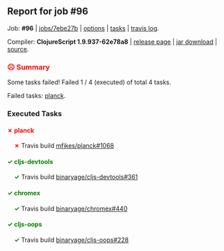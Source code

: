 ## Report for job #96

Job: **#96** | [jobs/7ebe27b](https://github.com/cljs-oss/canary/commit/7ebe27b2b9fd19357a6b2d6839c41d10e60868fe) | [options](options.edn) | [tasks](tasks.edn) | [travis log](https://travis-ci.org/cljs-oss/canary/builds/279817718).

Compiler: **ClojureScript 1.9.937-62e78a8** | [release page](https://github.com/cljs-oss/canary/releases/tag/r1.9.937-62e78a8) | [jar download](https://github.com/cljs-oss/canary/releases/download/r1.9.937-62e78a8/clojurescript-1.9.937-62e78a8.jar) | [source](https://github.com/clojure/clojurescript/commit/62e78a830543de0806b0ebcaf01ad22a5f253cfb).

### <b style='color:red'>☹ Summary</b>

Some tasks failed! Failed 1 / 4 (executed) of total 4 tasks.

Failed tasks: [planck](#-planck).

### Executed Tasks

#### <b style='color:red'>&#x2717; planck</b>
&nbsp;&nbsp;&nbsp;&nbsp;<b style='color:red'>&#x2717;</b> Travis build [mfikes/planck#1068](https://travis-ci.org/mfikes/planck/builds/279818612)<br>

#### <b style='color:green'>&#x2713; cljs-devtools</b>
&nbsp;&nbsp;&nbsp;&nbsp;<b style='color:green'>&#x2713;</b> Travis build [binaryage/cljs-devtools#361](https://travis-ci.org/binaryage/cljs-devtools/builds/279818601)<br>

#### <b style='color:green'>&#x2713; chromex</b>
&nbsp;&nbsp;&nbsp;&nbsp;<b style='color:green'>&#x2713;</b> Travis build [binaryage/chromex#440](https://travis-ci.org/binaryage/chromex/builds/279818611)<br>

#### <b style='color:green'>&#x2713; cljs-oops</b>
&nbsp;&nbsp;&nbsp;&nbsp;<b style='color:green'>&#x2713;</b> Travis build [binaryage/cljs-oops#228](https://travis-ci.org/binaryage/cljs-oops/builds/279818615)<br>